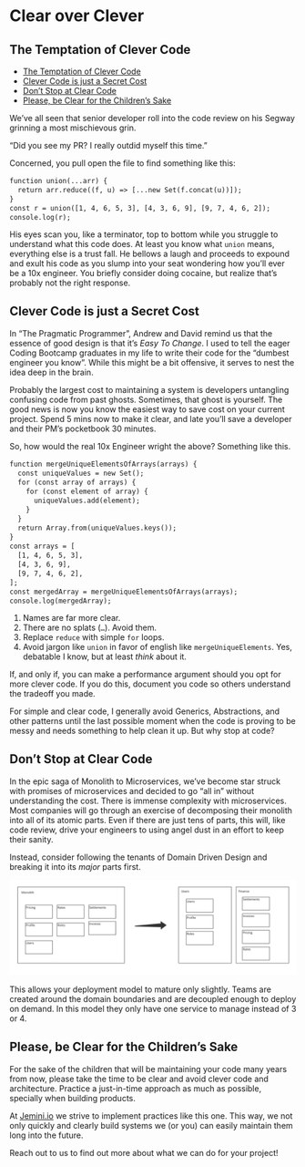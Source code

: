# Clear over Clever

## The Temptation of Clever Code

- [The Temptation of Clever Code](#the-temptation-of-clever-code)
- [Clever Code is just a Secret Cost](#clever-code-is-just-a-secret-cost)
- [Don’t Stop at Clear Code](#dont-stop-at-clear-code)
- [Please, be Clear for the Children’s Sake](#please-be-clear-for-the-childrens-sake)

We’ve all seen that senior developer roll into the code review on his Segway grinning a most mischievous grin.

“Did you see my PR? I really outdid myself this time.”

Concerned, you pull open the file to find something like this:

```tsx
function union(...arr) {
  return arr.reduce((f, u) => [...new Set(f.concat(u))]);
}
const r = union([1, 4, 6, 5, 3], [4, 3, 6, 9], [9, 7, 4, 6, 2]);
console.log(r);
```

His eyes scan you, like a terminator, top to bottom while you struggle to understand what this code does. At least you know what `union` means, everything else is a trust fall. He bellows a laugh and proceeds to expound and exult his code as you slump into your seat wondering how you’ll ever be a 10x engineer. You briefly consider doing cocaine, but realize that’s probably not the right response.

## Clever Code is just a Secret Cost

In “The Pragmatic Programmer”, Andrew and David remind us that the essence of good design is that it’s *Easy To Change*. I used to tell the eager Coding Bootcamp graduates in my life to write their code for the “dumbest engineer you know”. While this might be a bit offensive, it serves to nest the idea deep in the brain.

Probably the largest cost to maintaining a system is developers untangling confusing code from past ghosts. Sometimes, that ghost is yourself. The good news is now you know the easiest way to save cost on your current project. Spend 5 mins now to make it clear, and late you’ll save a developer and their PM’s pocketbook 30 minutes.

So, how would the real 10x Engineer wright the above? Something like this.

```tsx
function mergeUniqueElementsOfArrays(arrays) {
  const uniqueValues = new Set();
  for (const array of arrays) {
    for (const element of array) {
      uniqueValues.add(element);
    }
  }
  return Array.from(uniqueValues.keys());
}
const arrays = [
  [1, 4, 6, 5, 3],
  [4, 3, 6, 9],
  [9, 7, 4, 6, 2],
];
const mergedArray = mergeUniqueElementsOfArrays(arrays);
console.log(mergedArray);
```

1. Names are far more clear.
2. There are no splats (`…`). Avoid them.
3. Replace `reduce` with simple `for` loops.
4. Avoid jargon like `union` in favor of english like `mergeUniqueElements`. Yes, debatable I know, but at least *think* about it.

If, and only if, you can make a performance argument should you opt for more clever code. If you do this, document you code so others understand the tradeoff you made.

For simple and clear code, I generally avoid Generics, Abstractions, and other patterns until the last possible moment when the code is proving to be messy and needs something to help clean it up. But why stop at code?

## Don’t Stop at Clear Code

In the epic saga of Monolith to Microservices, we’ve become star struck with promises of microservices and decided to go “all in” without understanding the cost.
There is immense complexity with microservices. Most companies will go through an exercise of decomposing their monolith into all of its atomic parts.
Even if there are just tens of parts, this will, like code review, drive your engineers to using angel dust in an effort to keep their sanity.

Instead, consider following the tenants of Domain Driven Design and breaking it into its *major* parts first.

![monolith-to-domains](./img/monolith-to-domains.png)

This allows your deployment model to mature only slightly. Teams are created around the domain boundaries and are decoupled enough to deploy on demand. In this model they only have one service to manage instead of 3 or 4.

## Please, be Clear for the Children’s Sake

For the sake of the children that will be maintaining your code many years from now, please take the time to be clear and avoid clever code and architecture. Practice a just-in-time approach as much as possible, specially when building products.

At [Jemini.io](http://Jemini.io) we strive to implement practices like this one. This way, we not only quickly and clearly build systems we (or you) can easily maintain them long into the future.

Reach out to us to find out more about what we can do for your project!
